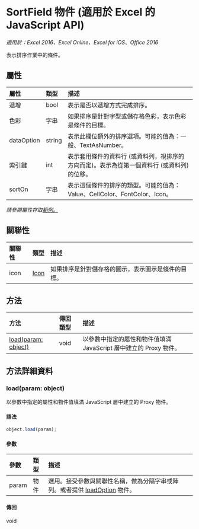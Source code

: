 # <a name="sortfield-object-(javascript-api-for-excel)"></a>SortField 物件 (適用於 Excel 的 JavaScript API)

_適用於：Excel 2016、Excel Online、Excel for iOS、Office 2016_

表示排序作業中的條件。

## <a name="properties"></a>屬性

| 屬性	     | 類型	   |描述
|:---------------|:--------|:----------|
|遞增|bool|表示是否以遞增方式完成排序。|
|色彩|字串|如果排序是針對字型或儲存格色彩，表示色彩是條件的目標。|
|dataOption|string|表示此欄位額外的排序選項。可能的值為：一般、TextAsNumber。|
|索引鍵|int|表示套用條件的資料行 (或資料列，視排序的方向而定)。表示為從第一個資料行 (或資料列) 的位移。|
|sortOn|字串|表示這個條件的排序的類型。可能的值為：Value、CellColor、FontColor、Icon。|

_請參閱屬性存取[範例。](#property-access-examples)_

## <a name="relationships"></a>關聯性
| 關聯性 | 類型	   |描述|
|:---------------|:--------|:----------|
|icon|[Icon](icon.md)|如果排序是針對儲存格的圖示，表示圖示是條件的目標。|

## <a name="methods"></a>方法

| 方法           | 傳回類型    |描述|
|:---------------|:--------|:----------|
|[load(param: object)](#loadparam-object)|void|以參數中指定的屬性和物件值填滿 JavaScript 層中建立的 Proxy 物件。|

## <a name="method-details"></a>方法詳細資料


### <a name="load(param:-object)"></a>load(param: object)
以參數中指定的屬性和物件值填滿 JavaScript 層中建立的 Proxy 物件。

#### <a name="syntax"></a>語法
```js
object.load(param);
```

#### <a name="parameters"></a>參數
| 參數	    | 類型	   |描述|
|:---------------|:--------|:----------|
|param|物件|選用。接受參數與關聯性名稱，做為分隔字串或陣列。或者提供 [loadOption](loadoption.md) 物件。|

#### <a name="returns"></a>傳回
void
